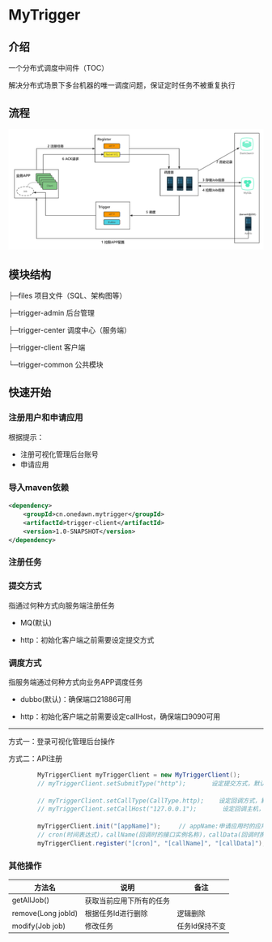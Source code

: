 # MyTrigger

## 介绍
一个分布式调度中间件（TOC）

解决分布式场景下多台机器的唯一调度问题，保证定时任务不被重复执行

## 流程
![](./files/架构.png)


## 模块结构

├─files 项目文件（SQL、架构图等） 

├─trigger-admin 后台管理 

├─trigger-center 调度中心（服务端） 

├─trigger-client 客户端 

└─trigger-common 公共模块 

## 快速开始


### 注册用户和申请应用

根据提示：

- 注册可视化管理后台账号
- 申请应用

### 导入maven依赖

```xml
<dependency>
    <groupId>cn.onedawn.mytrigger</groupId>
    <artifactId>trigger-client</artifactId>
    <version>1.0-SNAPSHOT</version>
</dependency>
```

### 注册任务

### 提交方式

指通过何种方式向服务端注册任务

- MQ(默认)

- http：初始化客户端之前需要设定提交方式

### 调度方式

指服务端通过何种方式向业务APP调度任务

- dubbo(默认)：确保端口21886可用

- http：初始化客户端之前需要设定callHost，确保端口9090可用

-------

方式一：登录可视化管理后台操作


方式二：API注册

```java
        MyTriggerClient myTriggerClient = new MyTriggerClient();
        // myTriggerClient.setSubmitType("http");       设定提交方式，默认MQ

        // myTriggerClient.setCallType(CallType.http);    设定回调方式，默认Dubbo
        // myTriggerClient.setCallHost("127.0.0.1");       设定回调主机，设置了回调方式为http必须进行此设定
       
        myTriggerClient.init("[appName]");     // appName:申请应用时的应用名
		// cron(时间表达式)，callName(回调时的接口实例名称)，callData(回调时携带的数据)
        myTriggerClient.register("[cron]", "[callName]", "[callData]");

```

### 其他操作

| 方法名 | 说明 | 备注 |
|---|----|----|
| getAllJob() | 获取当前应用下所有的任务 |  |
| remove(Long jobId) | 根据任务Id进行删除 | 逻辑删除 |
| modify(Job job) | 修改任务 | 任务Id保持不变 |